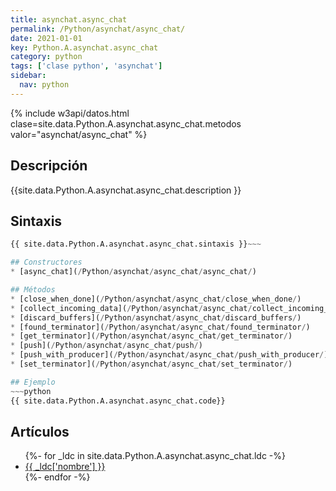 ```yaml
---
title: asynchat.async_chat
permalink: /Python/asynchat/async_chat/
date: 2021-01-01
key: Python.A.asynchat.async_chat
category: python
tags: ['clase python', 'asynchat']
sidebar: 
  nav: python
---
```


{% include w3api/datos.html clase=site.data.Python.A.asynchat.async_chat.metodos valor="asynchat/async_chat" %}

## Descripción
{{site.data.Python.A.asynchat.async_chat.description }}

## Sintaxis
~~~python
{{ site.data.Python.A.asynchat.async_chat.sintaxis }}~~~

## Constructores
* [async_chat](/Python/asynchat/async_chat/async_chat/)

## Métodos
* [close_when_done](/Python/asynchat/async_chat/close_when_done/)
* [collect_incoming_data](/Python/asynchat/async_chat/collect_incoming_data/)
* [discard_buffers](/Python/asynchat/async_chat/discard_buffers/)
* [found_terminator](/Python/asynchat/async_chat/found_terminator/)
* [get_terminator](/Python/asynchat/async_chat/get_terminator/)
* [push](/Python/asynchat/async_chat/push/)
* [push_with_producer](/Python/asynchat/async_chat/push_with_producer/)
* [set_terminator](/Python/asynchat/async_chat/set_terminator/)

## Ejemplo
~~~python
{{ site.data.Python.A.asynchat.async_chat.code}}
~~~

## Artículos
<ul>
{%- for _ldc in site.data.Python.A.asynchat.async_chat.ldc -%}
   <li>
       <a href="{{_ldc['url'] }}">{{ _ldc['nombre'] }}</a>
   </li>
{%- endfor -%}
</ul>
